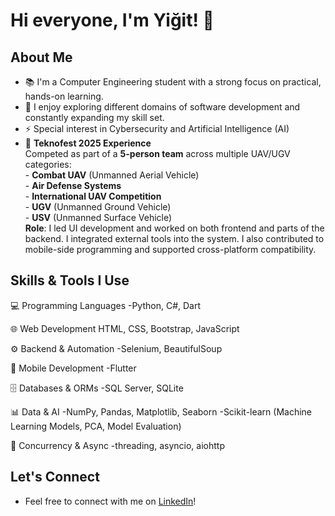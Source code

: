 # Hi everyone, I'm Yiğit! 👋

## About Me
- 📚 I'm a Computer Engineering student with a strong focus on practical, hands-on learning.
- 🤝 I enjoy exploring different domains of software development and constantly expanding my skill set.
- ⚡ Special interest in Cybersecurity and Artificial Intelligence (AI)
- 🚀 **Teknofest 2025 Experience**  
        Competed as part of a **5-person team** across multiple UAV/UGV categories:  
        - **Combat UAV** (Unmanned Aerial Vehicle)  
        - **Air Defense Systems**  
        - **International UAV Competition**  
        - **UGV** (Unmanned Ground Vehicle)  
        - **USV** (Unmanned Surface Vehicle)  
  **Role**: I led UI development and worked on both frontend and parts of the backend. I integrated external tools into the system. I also contributed to mobile-side programming and supported cross-platform compatibility.

## Skills & Tools I Use
💻 Programming Languages
-Python, C#, Dart 

🌐 Web Development 
HTML, CSS, Bootstrap, JavaScript 

⚙️ Backend & Automation
-Selenium, BeautifulSoup 

 📱 Mobile Development
 -Flutter 

🗄️ Databases & ORMs
-SQL Server, SQLite

📊 Data & AI
-NumPy, Pandas, Matplotlib, Seaborn
-Scikit-learn (Machine Learning Models, PCA, Model Evaluation)

🧵 Concurrency & Async
-threading, asyncio, aiohttp 

## Let's Connect
- Feel free to connect with me on [LinkedIn](https://www.linkedin.com/in/yiğit-can-aktürk-6b48262b6/)!
